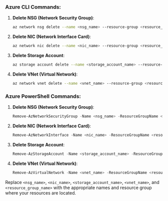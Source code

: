 ### Azure CLI Commands:

1. **Delete NSG (Network Security Group)**:
   
   ```bash
   az network nsg delete --name <nsg_name> --resource-group <resource_group_name>
   ```

2. **Delete NIC (Network Interface Card)**:

   ```bash
   az network nic delete --name <nic_name> --resource-group <resource_group_name>
   ```

3. **Delete Storage Account**:

   ```bash
   az storage account delete --name <storage_account_name> --resource-group <resource_group_name>
   ```

4. **Delete VNet (Virtual Network)**:

   ```bash
   az network vnet delete --name <vnet_name> --resource-group <resource_group_name>
   ```

### Azure PowerShell Commands:

1. **Delete NSG (Network Security Group)**:
   
   ```powershell
   Remove-AzNetworkSecurityGroup -Name <nsg_name> -ResourceGroupName <resource_group_name>
   ```

2. **Delete NIC (Network Interface Card)**:

   ```powershell
   Remove-AzNetworkInterface -Name <nic_name> -ResourceGroupName <resource_group_name>
   ```

3. **Delete Storage Account**:

   ```powershell
   Remove-AzStorageAccount -Name <storage_account_name> -ResourceGroupName <resource_group_name>
   ```

4. **Delete VNet (Virtual Network)**:

   ```powershell
   Remove-AzVirtualNetwork -Name <vnet_name> -ResourceGroupName <resource_group_name>
   ```

Replace `<nsg_name>`, `<nic_name>`, `<storage_account_name>`, `<vnet_name>`, and `<resource_group_name>` with the appropriate names and resource group where your resources are located.
